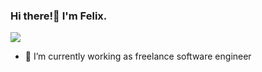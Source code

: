 ### Hi there!👋 I'm Felix.

![](https://komarev.com/ghpvc/?username=tukangk3tik)

- 🔭 I’m currently working as freelance software engineer

<!--
<p align="left">
<a href="https://github.com/tukangk3tik">
  <img height="180em" src="https://github-readme-stats-eight-theta.vercel.app/api?username=tukangk3tik&show_icons=true&theme=algolia&include_all_commits=true&count_private=true"/>
  <img height="180em" src="https://github-readme-stats-eight-theta.vercel.app/api/top-langs/?username=tukangk3tik&layout=compact&langs_count=8&theme=algolia"/>
</a>
</p>
-->

<!--
**tukangk3tik/tukangk3tik** is a ✨ _special_ ✨ repository because its `README.md` (this file) appears on your GitHub profile.

Here are some ideas to get you started:

- 🔭 I’m currently working on ...
- 🌱 I’m currently learning ...
- 👯 I’m looking to collaborate on ...
- 🤔 I’m looking for help with ...
- 💬 Ask me about ...
- 📫 How to reach me: ...
- 😄 Pronouns: ...
- ⚡ Fun fact: ...
-->
